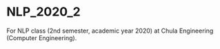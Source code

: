 # NLP_2020_2
For NLP class (2nd semester, academic year 2020) at Chula Engineering (Computer Engineering).
